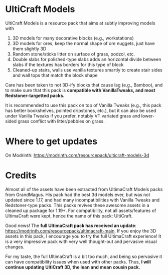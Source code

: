 # UltiCraft Models
UltiCraft Models is a resource pack that aims at subtly improving models with
1. 3D models for many decorative blocks (e.g., workstations)
2. 3D models for ores, keep the normal shape of ore nuggets, just have them slightly 3D
3. Random stone/sticks litter on surface of grass, podzol, etc.
4. Double slabs for polished-type slabs adds an horizontal divide between slabs if the textures has borders for this type of block
5. Cleaned-up stairs, walls use vanilla textures smartly to create stair sides and wall tops that match the block shape

Care has been taken to not 3D-ify blocks that cause lag (e.g., Bamboo), and to make sure that this pack is **compatible with VanillaTweaks, and most Redstoner-targetted packs.**

It is recommended to use this pack on top of Vanilla Tweaks (e.g., this pack has better bookshelves, pointed dripstones, etc.), but it can also be used under Vanilla Tweaks if you prefer, notably VT variated grass and lower-sided grass conflict with litter/pebbles on grass.

# Where to get updates
On Modrinth: https://modrinth.com/resourcepack/ulticraft-models-3d

# Credits
Almost all of the assets have been extracted from UltimaCraft Models packs from GrandMagus. His pack had the best 3d models ever, but was not updated since 1.17, and had many incompatibilities with Vanilla Tweaks and Redstoner-type packs. This packs revives these awesome assets in a cleaned up package for 1.19+. For compatibility, not all assets/features of UltimaCraft were kept, hence the name of this pack: UltiCraft.

Good news! The **full UltimaCraft pack has received an update**: https://modrinth.com/resourcepack/ultimacraft-main. If you enjoy the 3D assets in this pack, I encourage you to try the full UltimaCraft experience! It is a very impressive pack with very well thought-out and pervasive visual changes.

For my taste, the full UltimaCraft is a bit too much, and being so pervasive it can have compatibility issues when used with other packs. Thus, **I will continue updating UltiCraft 3D, the lean and mean cousin pack.**
